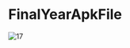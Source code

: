 # FinalYearApkFile

![17](https://user-images.githubusercontent.com/73095425/232237202-115ed858-bb69-459d-88ed-679daadb27ea.png)
